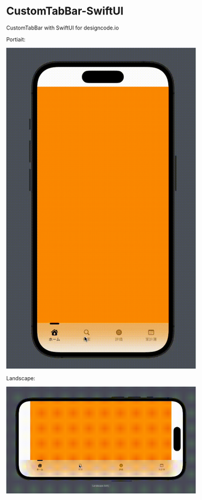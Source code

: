 # CustomTabBar-SwiftUI
CustomTabBar with SwiftUI for designcode.io


Portiait:

![image info](./2022-11-28-18.49.23.gif)

Landscape:

![image info](./2022-11-28-20.50.14.gif)
